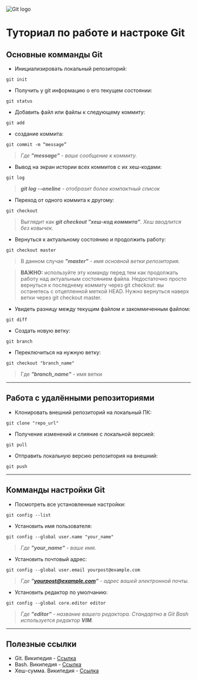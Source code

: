 ![Git logo](https://upload.wikimedia.org/wikipedia/commons/e/e0/Git-logo.svg "Git logo")

# Туториал по работе и настроке Git

## Основные комманды Git

* Инициализировать локальный репозиторий:

```
git init
```
* Получить у git информацию о его текущем состоянии:

```
git status
```
* Добавить файл или файлы к следующему коммиту:
```
git add
```

* создание коммита:
```
git commit -m “message”
```
> *Где **"message"** - ваше сообщение к коммиту.*

* Вывод на экран истории всех коммитов с их хеш-кодами:
```
git log
```
> ***git log --oneline** - отобразит более компактный список*

* Переход от одного коммита к другому:
```
git checkout
```
> Выглядит как ***git checkout "хеш-код коммита"**. Хеш вводлится без ковычек.*

* Вернуться к актуальному состоянию и продолжить работу:
```
git checkout master
```
> В данном случае ***"master"** - имя основной ветки репозитория.*

> **ВАЖНО:** используйте эту команду перед тем как продолжать работу над актуальным состоянием файла. Недостаточно просто вернуться к последнему коммиту через git checkout: вы останетесь с отцепленной меткой HEAD. Нужно вернуться наверх ветки через git checkout master.

* Увидеть разницу между текущим файлом и закоммиченным файлом:
```
git diff
```

* Создать новую ветку:
```
git branch
```

* Переключиться на нужную ветку:
```
git checkout "branch_name"
```
> Где **_"branch_name"_** - имя ветки

---

## Работа с удалёнными репозиториями

* Клонировать внешний репозиторий на  локальный ПК:
```
git clone "repo_url"
```

* Получение изменений и слияние с локальной версией:
```
git pull
```

* Отправить локальную версию репозитория на внешний:
```
git push
```

---

## Комманды настройки Git

* Посмотреть все установленные настройки:
```
git config --list
```

* Установить имя пользователя:
```
git config --global user.name "your_name"
```
> *Где **"your_name"** - ваше имя.*

* Установить почтовый адрес:
```
git config --global user.email yourpost@example.com
```
> *Где **"yourpost@example.com"** - адрес вашей электронной почты.*

* Установить редактор по умолчанию:
```
git config --global core.editor editor
```
> *Где **"editor"** - название вашего редактора. Стандартно в Git Bash используется редактор **VIM**.*

---

## Полезные ссылки

* Git. Википедия - [Ссылка](https://ru.wikipedia.org/wiki/Git "Git")
* Bash. Википедия - [Ссылка](https://ru.wikipedia.org/wiki/Bash "Bash")
* Хеш-сумма. Википедия - [Ссылка](https://ru.wikipedia.org/wiki/%D0%A5%D0%B5%D1%88-%D1%81%D1%83%D0%BC%D0%BC%D0%B0 "Хеш-сумма")

